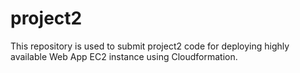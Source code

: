 # project2
This repository is used to submit project2 code for deploying highly available Web App EC2 instance using Cloudformation. 
